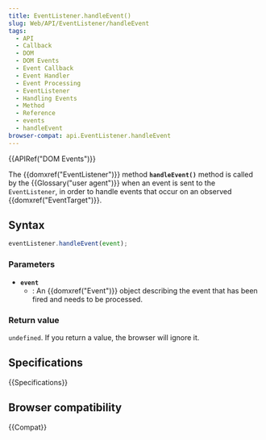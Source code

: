 ```yaml
---
title: EventListener.handleEvent()
slug: Web/API/EventListener/handleEvent
tags:
  - API
  - Callback
  - DOM
  - DOM Events
  - Event Callback
  - Event Handler
  - Event Processing
  - EventListener
  - Handling Events
  - Method
  - Reference
  - events
  - handleEvent
browser-compat: api.EventListener.handleEvent
---
```

{{APIRef("DOM Events")}}

The {{domxref("EventListener")}} method
**`handleEvent()`** method is called by the
{{Glossary("user agent")}} when an event is sent to the
`EventListener`, in order to handle events that occur on an observed
{{domxref("EventTarget")}}.

## Syntax

```js
eventListener.handleEvent(event);
```

### Parameters

- **`event`**
  - : An {{domxref("Event")}} object describing the event that has been fired and needs
    to be processed.

### Return value

`undefined`. If you return a value, the browser will ignore it.

## Specifications

{{Specifications}}

## Browser compatibility

{{Compat}}
